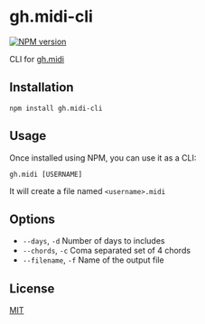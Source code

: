 # gh.midi-cli

[![NPM version](https://flat.badgen.net/npm/v/gh.midi-cli)](https://www.npmjs.com/package/gh.midi-cli)

CLI for [gh.midi](https://github.com/GMartigny/gh.midi)

## Installation

    npm install gh.midi-cli


## Usage

Once installed using NPM, you can use it as a CLI:

    gh.midi [USERNAME]

It will create a file named `<username>.midi`


## Options

 - `--days`, `-d` Number of days to includes
 - `--chords`, `-c` Coma separated set of 4 chords
 - `--filename`, `-f` Name of the output file


## License

[MIT](license)
